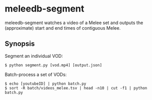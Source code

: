 # meleedb-segment

meleedb-segment watches a video of a Melee set and outputs the (approximate) start and end times of contiguous Melee.

## Synopsis
Segment an individual VOD:
```
$ python segment.py [vod.mp4] [output.json]
```
Batch-process a set of VODs:
```
$ echo [youtubeID] | python batch.py
$ sort -R batch/videos_melee.tsv | head -n10 | cut -f1 | python batch.py
```
